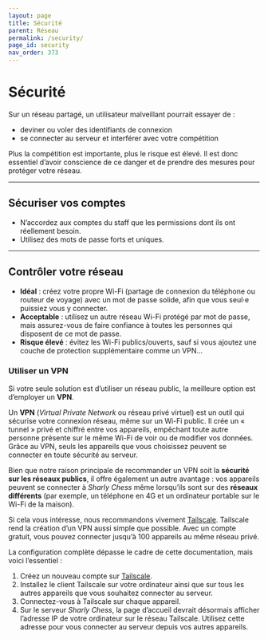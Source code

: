 ```yaml
---
layout: page
title: Sécurité
parent: Réseau
permalink: /security/
page_id: security
nav_order: 373
---
```


# Sécurité

Sur un réseau partagé, un utilisateur malveillant pourrait essayer de :

* deviner ou voler des identifiants de connexion
* se connecter au serveur et interférer avec votre compétition

Plus la compétition est importante, plus le risque est élevé.
Il est donc essentiel d’avoir conscience de ce danger et de prendre des mesures pour protéger votre réseau.

---

## Sécuriser vos comptes

* N’accordez aux comptes du staff que les permissions dont ils ont réellement besoin.
* Utilisez des mots de passe forts et uniques.

---

## Contrôler votre réseau

* **Idéal** : créez votre propre Wi-Fi (partage de connexion du téléphone ou routeur de voyage) avec un mot de passe solide, afin que vous seul·e puissiez vous y connecter.
* **Acceptable** : utilisez un autre réseau Wi-Fi protégé par mot de passe, mais assurez-vous de faire confiance à toutes les personnes qui disposent de ce mot de passe.
* **Risque élevé** : évitez les Wi-Fi publics/ouverts, sauf si vous ajoutez une couche de protection supplémentaire comme un VPN…

### Utiliser un VPN

Si votre seule solution est d’utiliser un réseau public, la meilleure option est d’employer un **VPN**.

Un **VPN** (_Virtual Private Network_ ou réseau privé virtuel) est un outil qui sécurise votre connexion réseau, même sur un Wi-Fi public.
Il crée un « tunnel » privé et chiffré entre vos appareils, empêchant toute autre personne présente sur le même Wi-Fi de voir ou de modifier vos données.
Grâce au VPN, seuls les appareils que vous choisissez peuvent se connecter en toute sécurité au serveur.

Bien que notre raison principale de recommander un VPN soit la **sécurité sur les réseaux publics**, il offre également un autre avantage : vos appareils peuvent se connecter à _Sharly Chess_ même lorsqu’ils sont sur des **réseaux différents** (par exemple, un téléphone en 4G et un ordinateur portable sur le Wi-Fi de la maison).

Si cela vous intéresse, nous recommandons vivement [Tailscale](https://tailscale.com/).
Tailscale rend la création d’un VPN aussi simple que possible. Avec un compte gratuit, vous pouvez connecter jusqu’à 100 appareils au même réseau privé.

La configuration complète dépasse le cadre de cette documentation, mais voici l’essentiel :

1. Créez un nouveau compte sur [Tailscale](https://login.tailscale.com/admin/welcome).
2. Installez le client Tailscale sur votre ordinateur ainsi que sur tous les autres appareils que vous souhaitez connecter au serveur.
3. Connectez-vous à Tailscale sur chaque appareil.
4. Sur le serveur _Sharly Chess_, la page d’accueil devrait désormais afficher l’adresse IP de votre ordinateur sur le réseau Tailscale. Utilisez cette adresse pour vous connecter au serveur depuis vos autres appareils.

